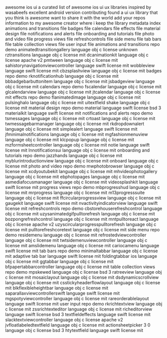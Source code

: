 awesome ios ui a curated list of awesome ios ui ux libraries inspired by wasabeefs excellent android version contributing found a ui ux library that you think is awesome want to share it with the world add your repos information to my awesome creator where i keep the library metadata index animations and transitions file badges file calendars file effects file material design file notifications and alerts file onboarding and tutorials file photo and video file progress views file refreshcontrols file side menu file tab bars file table collection views file user input file animations and transitions repo demo animatedtransitiongallery language obj c license unknown rztransitions language obj c license mit dcanimationkit language obj c license apache v2 pmtween language obj c license mit sahistorynavigationviewcontroller language swift license mit wobbleview language swift license mit cbzsplashview language obj c license mit badges repo demo rknotificationhub language obj c license mit bbbadgebarbuttonitem language obj c license mit jsbadgeview language obj c license mit calendars repo demo fscalendar language obj c license mit glcalendarview language obj c license mit jtcalendar language obj c license mit effects repo demo flanimatedimage language obj c license mit pulsinghalo language obj c license mit uitextfield shake language obj c license mit material design repo demo material language swift license bsd 3 materialkit language swift license mit notifications and alerts repo demo tsmessages language obj c license mit crtoast language obj c license mit twmessagebarmanager language obj c license mit rkdropdownalert language obj c license mit simplealert language swift license mit jfminimalnotifications language obj c license mit mgfashionmenuview language obj c license mit klcpopup language obj c license mit mzformsheetcontroller language obj c license mit notie language swift license mit lnnotificationsui language obj c license mit onboarding and tutorials repo demo jazzhands language obj c license mit myblurintroductionview language obj c license mit onboard language obj c license mit photo and video repo demo mwphotobrowser language obj c license mit xcdyoutubekit language obj c license mit mhvideophotogallery language obj c license mit ebphotopages language obj c license mit asmediafocusmanager language obj c license mit videosplashkit language swift license mit progress views repo demo mbprogresshud language obj c license mit mrprogress language obj c license mit m13progresssuite language obj c license mit ffcircularprogressview language obj c license mit gaugekit language swift license mit nvactivityindicatorview language swift license mit refreshcontrols repo demo cbstorehouserefreshcontrol language obj c license mit uzysanimatedgifpulltorefresh language obj c license mit bozpongrefreshcontrol language obj c license mit mntpulltoreact language obj c license apache v2 uzyscircularprogresspulltorefresh language obj c license mit pulltorefreshcoretext language obj c license mit side menu repo demo residemenu language obj c license mit refrostedviewcontroller language obj c license mit twtsidemenuviewcontroller language obj c license mit amslidemenu language obj c license mit cariocamenu language swift license mit tab bars repo demo minimaltabbar language obj c license mit adaptive tab bar language swift license mit foldingtabbar ios language obj c license mit ggtabbar language obj c license mit bfpapertabbarcontroller language obj c license mit table collection views repo demo mpskewed language obj c license bsd 3 ratreeview language obj c license mit mosaiclayout language obj c license mit dsdynamicscrollview language obj c license mit csstickyheaderflowlayout language obj c license mit blkflexibleheightbar language obj c license mit saparallaxviewcontrollerswift language swift license mit mgspotyviewcontroller language obj c license mit rareorderablelayout language swift license mit user input repo demo rkrichtextview language obj c license mit zssrichtexteditor language obj c license mit richeditorview language swift license bsd 3 textfieldeffects language swift license mit slacktextviewcontroller language obj c license apache v2 jvfloatlabeledtextfield language obj c license mit actionsheetpicker 3 0 language obj c license bsd 3 htytextfield language swift license mit